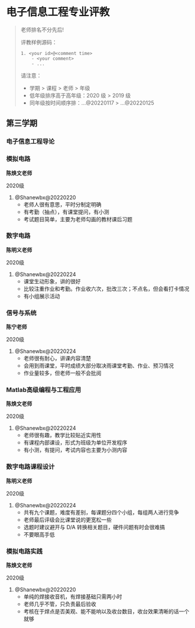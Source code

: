 
# 电子信息工程专业评教

> 老师排名不分先后!
>
> 评教样例源码：
>
> ```
> 1. <your id>@<comment time>
>     - <your comment>
>     - ...
> ```
>
> 请注意：
>
> - 学期 > 课程 > 老师 > 年级
> - 低年级排序高于高年级：2020 级 > 2019 级
> - 同年级按时间顺序排：...@20220117 > ...@20220125


## 第三学期


### 电子信息工程导论


### 模拟电路

**陈焕文老师**

2020级

1. @Shanewbx@20220220
   - 老师人很有意思，平时分制定明确
   - 有考勤（抽点），有课堂提问，有小测
   - 考试题目简单，主要为老师勾画的教材课后习题



### 数字电路

**陈明义老师**

2020级

1. @Shanewbx@20220224
   - 课堂生动形象，讲的很好
   - 比较注重作业和考勤。作业收六次，批改三次；不点名，但会看打卡情况
   - 有小组展示活动



### 信号与系统

**陈宁老师**

2020级

1. @Shanewbx@20220224
   - 老师很有耐心，讲课内容清楚
   - 会用到雨课堂，平时成绩大部分取决雨课堂考勤、作业、预习情况
   - 作业量较多，但老师一般不会批阅



### Matlab高级编程与工程应用

**陈焕文老师**

2020级

1. @Shanewbx@20220224
   - 老师很有趣，教学比较贴近实用性
   - 有课程内部课设，形式为班级为单位开发程序
   - 有小测，有提问，考试内容也主要为小测内容



### 数字电路课程设计

**陈明义老师**

2020级

1. @Shanewbx@20220224
   - 共有九个课题，难度有差别，每课题分四个小组，每组两人进行竞争
   - 老师最后评级会比课堂说的更宽松一些
   - 选题时建议避开与 D/A 转换相关题目，硬件问题有时会很难搞
   - 不要眼高手低



### 模拟电路实践
**陈焕文老师**

2020级

1. @Shanewbx@20220220
   - 单纯的焊接收音机，有焊接基础只需两小时
   - 老师几乎不管，只负责最后验收
   - 考核在于焊点是否美观、能不能响以及收台数目，收台效果清晰的话一个就够






